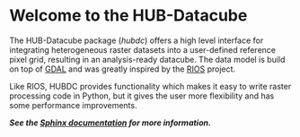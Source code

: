 # Welcome to the HUB-Datacube

The HUB-Datacube package (_hubdc_) offers a high level interface for integrating heterogeneous raster datasets into a 
user-defined reference pixel grid, resulting in an analysis-ready datacube.
The data model is build on top of [GDAL](http://gdal.org/) and 
was greatly inspired by the [RIOS](http://rioshome.org) project. 

Like RIOS, HUBDC provides functionality which makes it easy to write raster processing code in Python,
but it gives the user more flexibility and has some performance improvements.



***See the [Sphinx documentation](http://hub-datacube.readthedocs.io/en/latest/index.html) 
for more information.***
